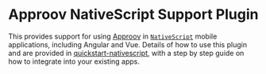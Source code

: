 # Approov NativeScript Support Plugin

This provides support for using [Approov](https://www.approov.io) in [`NativeScript`](https://docs.nativescript.org/) mobile applications, including Angular and Vue. Details of how to use this plugin and are provided in [quickstart-nativescript](https://github.com/approov/quickstart-nativescript/QUICKSTART-README.md), with a step by step guide on how to integrate into your existing apps.
